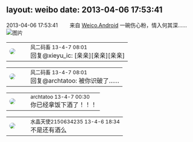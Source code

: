 layout: weibo
date: 2013-04-06 17:53:41
---
<meta name="referrer" content="no-referrer" />

2013-04-06 17:53:41  &nbsp;&nbsp;&nbsp;&nbsp;&nbsp;&nbsp; 来自 <a href="http://app.weibo.com/t/feed/l4RWD" rel="nofollow">Weico.Android</a>
一碗伤心粉，情入何其深…… ​​​
![图片](https://ww2.sinaimg.cn/large/6d2a6003jw1e3g1lcqi7zj.jpg)

<table style="width: 100%;">
  <tr>
    <td style="width: 40px;"><img style="border-radius:50%" src="https://tva3.sinaimg.cn/crop.0.0.639.639.50/6d2a6003jw8f3idy69w2gj20hs0hrt9g.jpg?KID=imgbed,tva&Expires=1624466933&ssig=CMR1sWeHwf"></td>
    <td colspan="2"><small>风二码畜 13-4-7 08:01</small><br/>回复@xieyu_ic: [亲亲][亲亲][亲亲]</td>
  </tr>
</table>

<table style="width: 100%;">
  <tr>
    <td style="width: 40px;"><img style="border-radius:50%" src="https://tva3.sinaimg.cn/crop.0.0.639.639.50/6d2a6003jw8f3idy69w2gj20hs0hrt9g.jpg?KID=imgbed,tva&Expires=1624466933&ssig=CMR1sWeHwf"></td>
    <td colspan="2"><small>风二码畜 13-4-7 08:01</small><br/>回复@archtatoo: 被你识破了……</td>
  </tr>
</table>

<table style="width: 100%;">
  <tr>
    <td style="width: 40px;"><img style="border-radius:50%" src="https://tvax2.sinaimg.cn/crop.0.0.512.512.50/4a01d5b6ly8ghqi7eygpqj20e80e875s.jpg?KID=imgbed,tva&Expires=1624466933&ssig=SKBF4HHblP"></td>
    <td colspan="2"><small>archtatoo 13-4-7 00:30</small><br/>你已经拿饭下酒了！！！</td>
  </tr>
</table>

<table style="width: 100%;">
  <tr>
    <td style="width: 40px;"><img style="border-radius:50%" src="https://tva1.sinaimg.cn/crop.0.0.80.80.50/803012fbjw8f6z12p78p3j2028028q2p.jpg?KID=imgbed,tva&Expires=1624466933&ssig=qYTh2xVi9c"></td>
    <td colspan="2"><small>水晶天使2150634235 13-4-6 18:34</small><br/>不是还有酒么</td>
  </tr>
</table>
